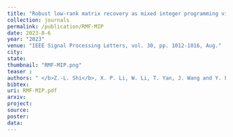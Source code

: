 ```yaml
---
title: "Robust low-rank matrix recovery as mixed integer programming via l0-norm optimization"
collection: journals
permalink: /publication/RMF-MIP
date: 2023-8-6
year: "2023"
venue: "IEEE Signal Processing Letters, vol. 30, pp. 1012-1016, Aug."
city: 
state: 
thumbnail: "RMF-MIP.png"
teaser : 
authors: " </b>Z.-L. Shi</b>, X. P. Li, W. Li, T. Yan, J. Wang and Y. Fu"
bibtex: 
uri: RMF-MIP.pdf
arxiv: 
project: 
source: 
poster: 
data:
---
```

